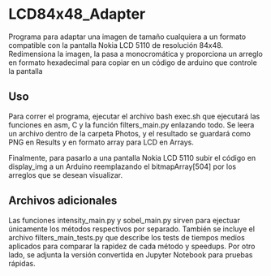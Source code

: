 # LCD84x48_Adapter

Programa para adaptar una imagen de tamaño cualquiera a un formato compatible con la pantalla Nokia LCD 5110 de resolución 84x48. Redimensiona la imagen, la pasa a monocromática y proporciona un arreglo en formato hexadecimal para copiar en un código de arduino que controle la pantalla

## Uso

Para correr el programa, ejecutar el archivo bash exec.sh que ejecutará las funciones en asm, C y la función filters_main.py enlazando todo. Se leera un archivo dentro de la carpeta Photos, y el resultado se guardará como PNG en Results y en formato array para LCD en Arrays.

Finalmente, para pasarlo a una pantalla Nokia LCD 5110 subir el código en display_img a un Arduino reemplazando el bitmapArray[504] por los arreglos que se desean visualizar. 

## Archivos adicionales
Las funciones intensity_main.py y sobel_main.py sirven para ejectuar únicamente los métodos respectivos por separado. También se incluye el archivo filters_main_tests.py que describe los tests de tiempos medios aplicados para comparar la rapidez de cada método y speedups. Por otro lado, se adjunta la versión convertida en Jupyter Notebook para pruebas rápidas. 
